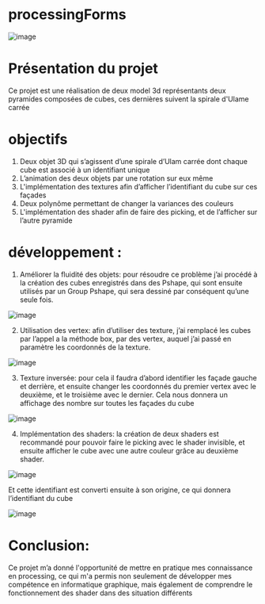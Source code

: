 # processingForms

![image](https://user-images.githubusercontent.com/72779962/165156528-7be8793b-36a0-4e53-90cc-669c361959a3.png)

# Présentation du projet
Ce projet est une réalisation de deux model 3d représentants deux pyramides composées
de cubes, ces dernières suivent la spirale d'Ulame carrée

# objectifs
1. Deux objet 3D qui s’agissent d’une spirale d’Ulam carrée dont chaque cube
est associé à un identifiant unique
2. L’animation des deux objets par une rotation sur eux même
3. L'implémentation des textures afin d’afficher l’identifiant du cube sur ces
façades
4. Deux polynôme permettant de changer la variances des couleurs
5. L'implémentation des shader afin de faire des picking, et de l’afficher sur
l’autre pyramide



# développement :
1. Améliorer la fluidité des objets: pour résoudre ce problème j’ai procédé à la création
des cubes enregistrés dans des Pshape, qui sont ensuite utilisés par un Group
Pshape, qui sera dessiné par conséquent qu’une seule fois.

![image](https://user-images.githubusercontent.com/72779962/165156756-4aa9920b-b1ce-4cb2-a436-a171b25429d0.png)

2. Utilisation des vertex: afin d’utiliser des texture, j’ai remplacé les cubes par l’appel a
la méthode box, par des vertex, auquel j’ai passé en paramètre les coordonnés de la
texture.

![image](https://user-images.githubusercontent.com/72779962/165156793-0b20b65b-944a-4329-8d7b-5b8301902322.png)


3. Texture inversée: pour cela il faudra d’abord identifier les façade gauche et derrière,
et ensuite changer les coordonnés du premier vertex avec le deuxième, et le
troisième avec le dernier. Cela nous donnera un affichage des nombre sur toutes les
façades du cube


![image](https://user-images.githubusercontent.com/72779962/165156830-f2eb8868-363c-4ef8-8f76-7e29133adabb.png)


4. Implémentation des shaders: la création de deux shaders est recommandé pour
pouvoir faire le picking avec le shader invisible, et ensuite afficher le cube avec une
autre couleur grâce au deuxième shader.


![image](https://user-images.githubusercontent.com/72779962/165156867-21115077-9b46-45d5-b63d-54a7de687bd3.png)


Et cette identifiant est converti ensuite à son origine, ce qui donnera l’identifiant du
cube

![image](https://user-images.githubusercontent.com/72779962/165156910-930b1bf8-bcbc-4343-8b9f-176073e9e5d6.png)


# Conclusion:
Ce projet m’a donné l'opportunité de mettre en pratique mes connaissance en
processing, ce qui m'a permis non seulement de développer mes compétence en
informatique graphique, mais également de comprendre le fonctionnement des
shader dans des situation différents
